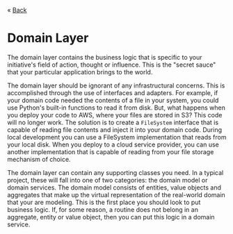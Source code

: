 &laquo; [Back](../index.md)

# Domain Layer

The domain layer contains the business logic that is specific to your initiative's field
of action, thought or influence. This is the "secret sauce" that your particular application
brings to the world.

The domain layer should be ignorant of any infrastructural concerns. This is accomplished
through the use of interfaces and adapters. For example, if your domain code needed the
contents of a file in your system, you could use Python's built-in functions to read it
from disk. But, what happens when you deploy your code to AWS, where your files are stored
in S3? This code will no longer work. The solution is to create a `FileSystem` interface
that is capable of reading file contents and inject it into your domain code. During
local development you can use a FileSystem implementation that reads from your local disk.
When you deploy to a cloud service provider, you can use another implementation that is
capable of reading from your file storage mechanism of choice.

The domain layer can contain any supporting classes you need. In a typical project, these
will fall into one of two categories: the domain model or domain services. The domain
model consists of entities, value objects and aggregates that make up the virtual
representation of the real-world domain that your are modeling. This is the first place
you should look to put business logic. If, for some reason, a routine does not belong in
an aggregate, entity or value object, then you can put this logic in a domain service.

